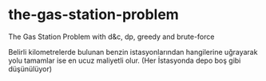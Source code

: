 # the-gas-station-problem
 The Gas Station Problem with d&c, dp, greedy and brute-force
 
 Belirli kilometrelerde bulunan benzin istasyonlarından hangilerine uğrayarak yolu tamamlar ise en ucuz maliyetli olur. (Her İstasyonda depo boş gibi düşünülüyor)
